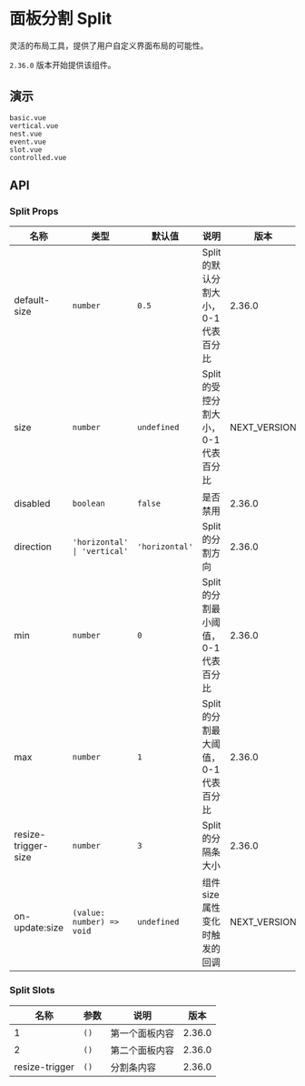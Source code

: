 # 面板分割 Split

灵活的布局工具，提供了用户自定义界面布局的可能性。

`2.36.0` 版本开始提供该组件。

## 演示

```demo
basic.vue
vertical.vue
nest.vue
event.vue
slot.vue
controlled.vue
```

## API

### Split Props

| 名称 | 类型 | 默认值 | 说明 | 版本 |
| --- | --- | --- | --- | --- |
| default-size | `number` | `0.5` | Split 的默认分割大小，0-1 代表百分比 | 2.36.0 |
| size | `number` | `undefined` | Split 的受控分割大小，0-1 代表百分比 | NEXT_VERSION |
| disabled | `boolean` | `false` | 是否禁用 | 2.36.0 |
| direction | `'horizontal' \| 'vertical'` | `'horizontal'` | Split 的分割方向 | 2.36.0 |
| min | `number` | `0` | Split 的分割最小阈值，0-1 代表百分比 | 2.36.0 |
| max | `number` | `1` | Split 的分割最大阈值，0-1 代表百分比 | 2.36.0 |
| resize-trigger-size | `number` | `3` | Split 的分隔条大小 | 2.36.0 |
| on-update:size | `(value: number) => void` | `undefined` | 组件 size 属性变化时触发的回调 | NEXT_VERSION |

### Split Slots

| 名称           | 参数 | 说明           | 版本   |
| -------------- | ---- | -------------- | ------ |
| 1              | `()` | 第一个面板内容 | 2.36.0 |
| 2              | `()` | 第二个面板内容 | 2.36.0 |
| resize-trigger | `()` | 分割条内容     | 2.36.0 |
